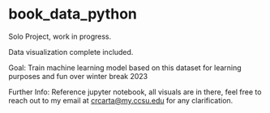 # book_data_python

Solo Project, work in progress.

Data visualization complete included.

Goal: Train machine learning model based on this dataset for learning purposes and fun over winter break 2023

Further Info: Reference jupyter notebook, all visuals are in there, feel free to reach out to my email at crcarta@my.ccsu.edu for any clarification.
